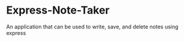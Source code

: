 # Express-Note-Taker
An application that can be used to write, save, and delete notes using express
